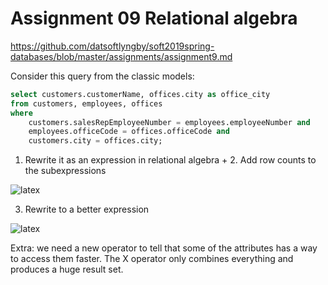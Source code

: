 # Assignment 09 Relational algebra

https://github.com/datsoftlyngby/soft2019spring-databases/blob/master/assignments/assignment9.md

Consider this query from the classic models:

```sql
select customers.customerName, offices.city as office_city
from customers, employees, offices
where 
	customers.salesRepEmployeeNumber = employees.employeeNumber and 
	employees.officeCode = offices.officeCode and
    customers.city = offices.city;
```

1. Rewrite it as an expression in relational algebra + 2. Add row counts to the subexpressions

![latex](https://latex.codecogs.com/svg.latex?\Pi_{customerName,office\\_city}(\rho_{office\\_city/office.city}(\sigma_{salesRepEmployeeNumber=employeeNumber}(customers^{122}\times%20(employees^{23}\bowtie%20offices^{7})^{23})^{2806})^{14}))


3. Rewrite to a better expression


![latex](https://latex.codecogs.com/svg.latex?\Pi_{customerName,office\\_city}(\rho_{office\\_city/office.city}((\sigma_{salesRepEmployeeNumber=employeeNumber}(customers^{122}\times%20employees^{23}))^{14}\bowtie%20offices^{7})^{14}))



Extra: we need a new operator to tell that some of the attributes has a way to access them faster. The X operator only combines everything and produces a huge result set.
